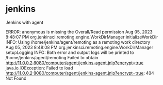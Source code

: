 # jenkins
Jenkins with agent

ERROR: anonymous is missing the Overall/Read permission
Aug 05, 2023 8:48:07 PM org.jenkinsci.remoting.engine.WorkDirManager initializeWorkDir
INFO: Using /home/jenkins/agent/remoting as a remoting work directory
Aug 05, 2023 8:48:08 PM org.jenkinsci.remoting.engine.WorkDirManager setupLogging
INFO: Both error and output logs will be printed to /home/jenkins/agent/remoting
Failed to obtain http://11.0.0.2:8080/computer/agent/jenkins-agent.jnlp?encrypt=true
java.io.IOException: Failed to load http://11.0.0.2:8080/computer/agent/jenkins-agent.jnlp?encrypt=true: 404 Not Found
